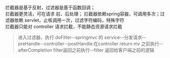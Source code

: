 拦截器是基于反射，过滤器是基于函数回调；  
拦截器更灵活，可在请求 前、后处理； 
拦截器依赖spring容器，可调用多次；过滤器依赖 servlet，止咳调用一次，过滤字符编码，特殊字符  
拦截器只能对 controller 请求拦截，不能静态资源请求拦截

>进入过滤器，执行 doFilter--springmvc 的 service--分发请求--preHandle--controller--postHandle:在controller return mv 之前执行--afterCompletion filter返回之前执行--filter 返回给客户端之前的逻辑